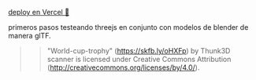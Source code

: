 
 <a href="https://three-cup.vercel.app/">deploy en Vercel 🚀 </a>

primeros pasos testeando threejs en conjunto con modelos de blender de manera glTF.




>> "World-cup-trophy" (https://skfb.ly/oHXFp) by Thunk3D scanner is licensed under Creative Commons Attribution (http://creativecommons.org/licenses/by/4.0/).
